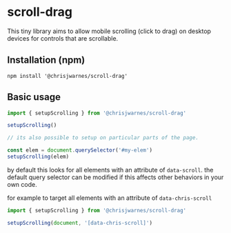 # scroll-drag
This tiny library aims to allow mobile scrolling (click to drag) on desktop devices for controls that are scrollable.

## Installation (npm)
```
npm install '@chrisjwarnes/scroll-drag'

```
## Basic usage

```javascript
import { setupScrolling } from '@chrisjwarnes/scroll-drag'

setupScrolling()

// its also possible to setup on particular parts of the page.

const elem = document.querySelector('#my-elem')
setupScrolling(elem)
```

by default this looks for all elements with an attribute of `data-scroll`. the default query selector can be modified if this affects other behaviors in your own code.

for example to target all elements with an attribute of `data-chris-scroll`

```javascript
import { setupScrolling } from '@chrisjwarnes/scroll-drag'

setupScrolling(document, '[data-chris-scroll]')
```